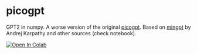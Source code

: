 # picogpt
GPT2 in numpy. A worse version of the original [picogpt](https://github.com/jaymody/picoGPT). Based on [mingpt](https://github.com/karpathy/minGPT) by Andrej Karpathy and other sources (check notebook).

<a href="https://colab.research.google.com/drive/1WlATbsCRD-zm4UgWZqDw_U6Eo7FHYkI7"><img src="https://colab.research.google.com/assets/colab-badge.svg" alt="Open In Colab"></a>
